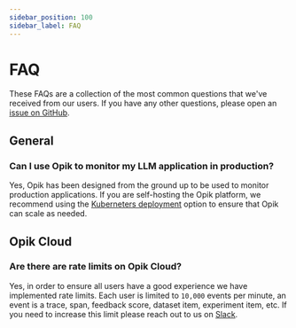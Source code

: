 ```yaml
---
sidebar_position: 100
sidebar_label: FAQ
---
```


# FAQ

These FAQs are a collection of the most common questions that we've received from our users. If you have any other questions, please open an [issue on GitHub](https://github.com/comet-opik/opik/issues).

## General

### Can I use Opik to monitor my LLM application in production?

Yes, Opik has been designed from the ground up to be used to monitor production applications. If you are self-hosting the
Opik platform, we recommend using the [Kuberneters deployment](/self-host/overview.md) option to ensure that Opik can scale as needed.

## Opik Cloud

### Are there are rate limits on Opik Cloud?

Yes, in order to ensure all users have a good experience we have implemented rate limits. Each user is limited to `10,000` events per minute, an event is a trace, span, feedback score, dataset item, experiment item, etc. If you need to increase this limit please reach out to us on [Slack](https://chat.comet.com).

